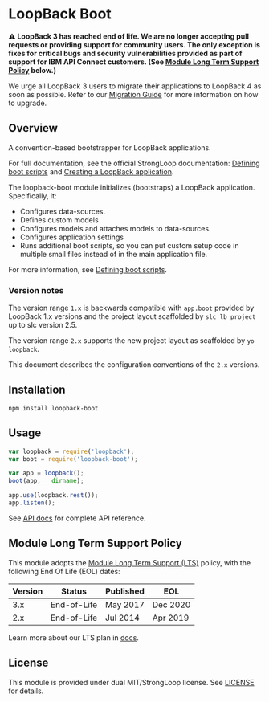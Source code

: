 # LoopBack Boot

**⚠️ LoopBack 3 has reached end of life. We are no longer accepting pull requests or providing 
support for community users. The only exception is fixes for critical bugs and security 
vulnerabilities provided as part of support for IBM API Connect customers. (See
[Module Long Term Support Policy](#module-long-term-support-policy) below.)**

We urge all LoopBack 3 users to migrate their applications to LoopBack 4 as
soon as possible. Refer to our
[Migration Guide](https://loopback.io/doc/en/lb4/migration-overview.html)
for more information on how to upgrade.

## Overview

A convention-based bootstrapper for LoopBack applications.

For full documentation, see the official StrongLoop documentation: [Defining boot scripts](https://loopback.io/doc/en/lb2/Defining-boot-scripts) and [Creating a LoopBack application](https://loopback.io/doc/en/lb2/Creating-an-application).

The loopback-boot module initializes (bootstraps) a LoopBack application.  Specifically, it:
 - Configures data-sources.
 - Defines custom models
 - Configures models and attaches models to data-sources.
 - Configures application settings
 - Runs additional boot scripts, so you can put custom setup code in multiple small files instead of in the main application file.

For more information, see [Defining boot scripts](https://loopback.io/doc/en/lb2/Defining-boot-scripts).

### Version notes

The version range `1.x` is backwards compatible with `app.boot` provided
by LoopBack 1.x versions and the project layout scaffolded by `slc lb project`
up to slc version 2.5.

The version range `2.x` supports the new project layout as scaffolded by
`yo loopback`.

This document describes the configuration conventions of the `2.x` versions.

## Installation

    npm install loopback-boot

## Usage

```js
var loopback = require('loopback');
var boot = require('loopback-boot');

var app = loopback();
boot(app, __dirname);

app.use(loopback.rest());
app.listen();
```

See [API docs](http://apidocs.strongloop.com/loopback-boot/) for
complete API reference.

## Module Long Term Support Policy

This module adopts the [
Module Long Term Support (LTS)](http://github.com/CloudNativeJS/ModuleLTS) policy,
with the following End Of Life (EOL) dates:

| Version | Status          | Published | EOL      |
| ------- | --------------- | --------- | -------- |
| 3.x     | End-of-Life     | May 2017  | Dec 2020 |
| 2.x     | End-of-Life     | Jul 2014  | Apr 2019 |

Learn more about our LTS plan in [docs](https://loopback.io/doc/en/contrib/Long-term-support.html).

## License

This module is provided under dual MIT/StrongLoop license.  See [LICENSE](LICENSE) for details.
